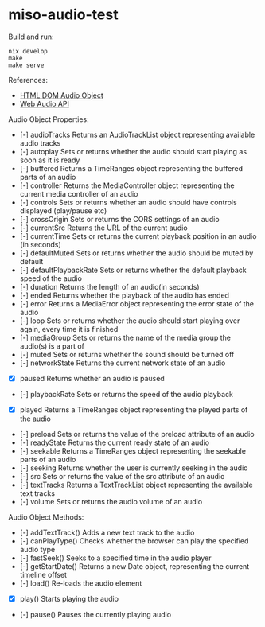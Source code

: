 # miso-audio-test

Build and run:

```
nix develop
make
make serve
```

References:

- [HTML DOM Audio Object](https://www.w3schools.com/jsref/dom_obj_audio.asp)
- [Web Audio API](https://developer.mozilla.org/en-US/docs/Web/API/Web_Audio_API)

Audio Object Properties:

- [-] audioTracks 	        Returns an AudioTrackList object representing available audio tracks
- [-] autoplay 	            Sets or returns whether the audio should start playing as soon as it is ready
- [-] buffered 	            Returns a TimeRanges object representing the buffered parts of an audio
- [-] controller 	        Returns the MediaController object representing the current media controller of an audio
- [-] controls 	            Sets or returns whether an audio should have controls displayed (play/pause etc)
- [-] crossOrigin 	        Sets or returns the CORS settings of an audio
- [-] currentSrc 	        Returns the URL of the current audio
- [-] currentTime 	        Sets or returns the current playback position in an audio (in seconds)
- [-] defaultMuted 	        Sets or returns whether the audio should be muted by default
- [-] defaultPlaybackRate 	Sets or returns whether the default playback speed of the audio
- [-] duration 	            Returns the length of an audio(in seconds)
- [-] ended 	            Returns whether the playback of the audio has ended
- [-] error 	            Returns a MediaError object representing the error state of the audio
- [-] loop 	                Sets or returns whether the audio should start playing over again, every time it is finished
- [-] mediaGroup 	        Sets or returns the name of the media group the audio(s) is a part of
- [-] muted 	            Sets or returns whether the sound should be turned off
- [-] networkState 	        Returns the current network state of an audio
- [x] paused 	            Returns whether an audio is paused
- [-] playbackRate 	        Sets or returns the speed of the audio playback
- [x] played 	            Returns a TimeRanges object representing the played parts of the audio
- [-] preload 	            Sets or returns the value of the preload attribute of an audio
- [-] readyState 	        Returns the current ready state of an audio
- [-] seekable 	            Returns a TimeRanges object representing the seekable parts of an audio
- [-] seeking 	            Returns whether the user is currently seeking in the audio
- [-] src 	                Sets or returns the value of the src attribute of an audio
- [-] textTracks 	        Returns a TextTrackList object representing the available text tracks
- [-] volume 	            Sets or returns the audio volume of an audio

Audio Object Methods:

- [-] addTextTrack() 	Adds a new text track to the audio
- [-] canPlayType() 	Checks whether the browser can play the specified audio type
- [-] fastSeek() 	    Seeks to a specified time in the audio player
- [-] getStartDate() 	Returns a new Date object, representing the current timeline offset
- [-] load() 	        Re-loads the audio element
- [x] play() 	        Starts playing the audio
- [-] pause() 	        Pauses the currently playing audio

